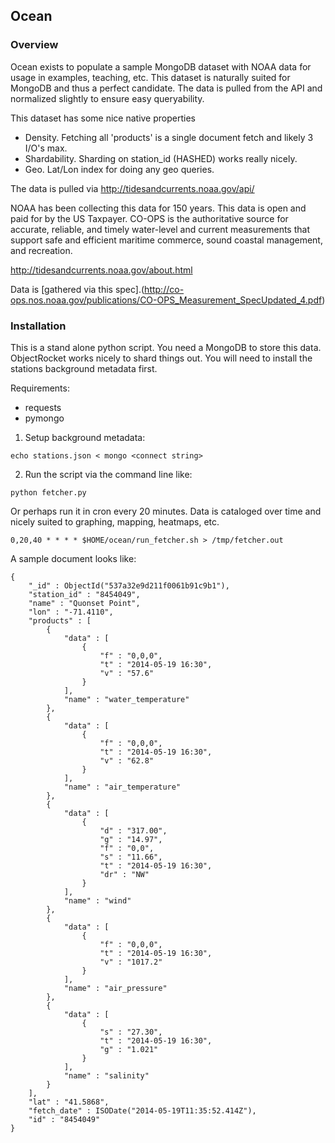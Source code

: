 ## Ocean

### Overview
Ocean exists to populate a sample MongoDB dataset with NOAA data for usage in examples, teaching, etc.  This dataset is naturally suited for MongoDB and thus a perfect candidate.  The data is pulled from the API and normalized slightly to ensure easy queryability.

This dataset has some nice native properties
- Density.  Fetching all 'products' is a single document fetch and likely 3 I/O's max.
- Shardability.  Sharding on station_id (HASHED) works really nicely.
- Geo.  Lat/Lon index for doing any geo queries.

The data is pulled via http://tidesandcurrents.noaa.gov/api/

NOAA has been collecting this data for 150 years. This data is open and paid for by the US Taxpayer. CO-OPS is the authoritative source for accurate, reliable, and timely water-level and current measurements that support safe and efficient maritime commerce, sound coastal management, and recreation.

http://tidesandcurrents.noaa.gov/about.html

Data is [gathered via this spec].(http://co-ops.nos.noaa.gov/publications/CO-OPS_Measurement_SpecUpdated_4.pdf)

### Installation

This is a stand alone python script.  You need a MongoDB to store this data. ObjectRocket works nicely to shard things out. You will need to install the stations background metadata first.

Requirements:
- requests
- pymongo

1) Setup background metadata:
```
echo stations.json < mongo <connect string>
```

2) Run the script via the command line like:
```
python fetcher.py
```

Or perhaps run it in cron every 20 minutes.  Data is cataloged over time and nicely suited to graphing, mapping, heatmaps, etc.
```
0,20,40 * * * * $HOME/ocean/run_fetcher.sh > /tmp/fetcher.out
```

A sample document looks like:

```
{
    "_id" : ObjectId("537a32e9d211f0061b91c9b1"),
    "station_id" : "8454049",
    "name" : "Quonset Point",
    "lon" : "-71.4110",
    "products" : [
        {
            "data" : [
                {
                    "f" : "0,0,0",
                    "t" : "2014-05-19 16:30",
                    "v" : "57.6"
                }
            ],
            "name" : "water_temperature"
        },
        {
            "data" : [
                {
                    "f" : "0,0,0",
                    "t" : "2014-05-19 16:30",
                    "v" : "62.8"
                }
            ],
            "name" : "air_temperature"
        },
        {
            "data" : [
                {
                    "d" : "317.00",
                    "g" : "14.97",
                    "f" : "0,0",
                    "s" : "11.66",
                    "t" : "2014-05-19 16:30",
                    "dr" : "NW"
                }
            ],
            "name" : "wind"
        },
        {
            "data" : [
                {
                    "f" : "0,0,0",
                    "t" : "2014-05-19 16:30",
                    "v" : "1017.2"
                }
            ],
            "name" : "air_pressure"
        },
        {
            "data" : [
                {
                    "s" : "27.30",
                    "t" : "2014-05-19 16:30",
                    "g" : "1.021"
                }
            ],
            "name" : "salinity"
        }
    ],
    "lat" : "41.5868",
    "fetch_date" : ISODate("2014-05-19T11:35:52.414Z"),
    "id" : "8454049"
}
```
